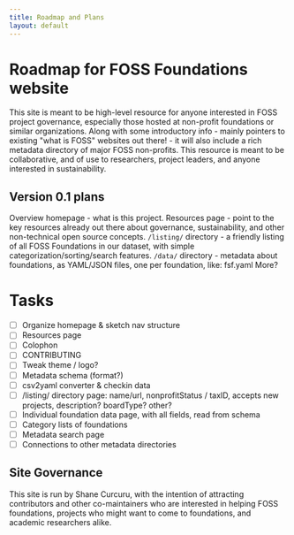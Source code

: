 ```yaml
---
title: Roadmap and Plans
layout: default
---
```

# Roadmap for FOSS Foundations website

This site is meant to be high-level resource for anyone interested in FOSS project governance, especially those hosted at non-profit foundations or similar organizations.  Along with some introductory info - mainly pointers to existing "what is FOSS" websites out there! - it will also include a rich metadata directory of major FOSS non-profits.  This resource is meant to be collaborative, and of use to researchers, project leaders, and anyone interested in sustainability.

## Version 0.1 plans

Overview homepage - what is this project.
Resources page - point to the key resources already out there about governance, sustainability, and other non-technical open source concepts.
`/listing/` directory - a friendly listing of all FOSS Foundations in our dataset, with simple categorization/sorting/search features.
`/data/` directory - metadata about foundations, as YAML/JSON files, one per foundation, like: fsf.yaml
More?

# Tasks

- [ ] Organize homepage & sketch nav structure
- [ ] Resources page
- [ ] Colophon
- [ ] CONTRIBUTING
- [ ] Tweak theme / logo?
- [ ] Metadata schema (format?)
- [ ] csv2yaml converter & checkin data
- [ ] /listing/ directory page: name/url, nonprofitStatus / taxID, accepts new projects, description? boardType? other?
- [ ] Individual foundation data page, with all fields, read from schema
- [ ] Category lists of foundations
- [ ] Metadata search page
- [ ] Connections to other metadata directories
## Site Governance

This site is run by Shane Curcuru, with the intention of attracting contributors and other co-maintainers who are interested in helping FOSS foundations, projects who might want to come to foundations, and academic researchers alike.
